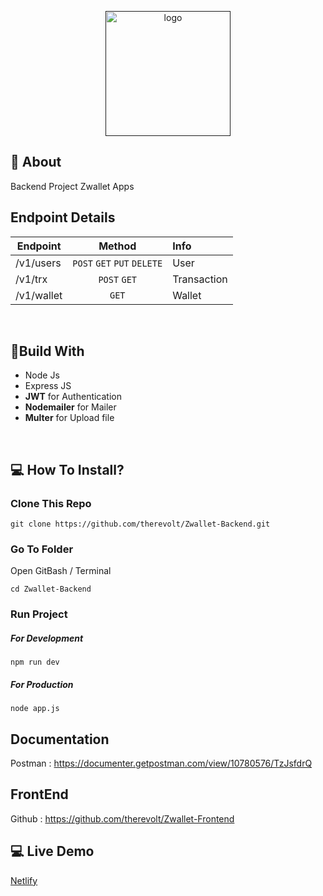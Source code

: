 <p align="center">
  <a href="" rel="noopener">
 <img width=200px src="https://i.ibb.co/KxRM9rJ/Blue-Bold-Marketing-Letter-M-Logo-1.png" alt="logo"></a>
</p>


## 🧐 About
Backend Project Zwallet Apps

## Endpoint Details
| Endpoint      | Method           | Info |
| ------------- |:-------------:|:---|
| /v1/users  | `POST` `GET` `PUT` `DELETE` | User |
| /v1/trx | `POST` `GET` | Transaction |
| /v1/wallet | `GET`| Wallet |

<br>

## 🔖Build With

* Node Js
* Express JS
* **JWT** for Authentication
* **Nodemailer** for Mailer
* **Multer** for Upload file

<br>

## 💻 How To Install?
### Clone This Repo
```
git clone https://github.com/therevolt/Zwallet-Backend.git
```
### Go To Folder
Open GitBash / Terminal
```
cd Zwallet-Backend
```
### Run Project
##### For Development
```
npm run dev
```
##### For Production
```
node app.js
```

## Documentation
Postman : https://documenter.getpostman.com/view/10780576/TzJsfdrQ

## FrontEnd
Github : https://github.com/therevolt/Zwallet-Frontend

## 💻 Live Demo
[Netlify](https://zwallet-new.vercel.app/)
